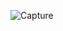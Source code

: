 ![Capture](https://user-images.githubusercontent.com/91180090/135388649-1cbdf5ba-e3d3-4196-865b-056f451f4bbd.PNG)
